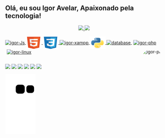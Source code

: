 ## Olá, eu sou Igor Avelar, Apaixonado pela tecnologia!
<div align="center">
  <a href="https://github.com/igoravelar21">
  <img height="150em" src="https://github-readme-stats.vercel.app/api?username=igoravelar21&show_icons=true&theme=dracula&include_all_commits=true&count_private=true"/>
  <img height="150em" src="https://github-readme-stats.vercel.app/api/top-langs/?username=igoravelar21&layout=compact&langs_count=7&theme=dracula"/>
</div>
  
<div style="display: inline_block"><br>
  <img align="center" alt="igor-Js" height="45" width="80" src="https://github.com/igoravelar21/igoravelar21/blob/main/icons/logo-js%20(1).png">
  <img align="center" alt="igor-HTML" height="40" width="50" src="https://raw.githubusercontent.com/devicons/devicon/master/icons/html5/html5-original.svg">
  <img align="center" alt="igor-CSS" height="40" width="50" src="https://raw.githubusercontent.com/devicons/devicon/master/icons/css3/css3-original.svg">
  <img align="center" alt="igor-xampp" height="40" width="40" src="https://raw.githubusercontent.com/igoravelar21/igoravelar21/main/icons/favicon.ico">
  <img align="center" alt="igor-python" height="40" width="50" src="https://raw.githubusercontent.com/devicons/devicon/master/icons/python/python-original.svg" hspace="">
  <img align="center" alt="database" height="40" width="35" src="https://github.com/igoravelar21/igoravelar21/blob/main/icons/database.png" hspace="">
   <img align="center" alt="igor-php" height="40" width="50" src="https://github.com/igoravelar21/igoravelar21/blob/main/icons/Webysther_20160423_-_Elephpant.svg.png" hspace="5">
  <img align="center" alt="igor-linux" height="40" width="40" src="https://raw.githubusercontent.com/igoravelar21/igoravelar21/main/icons/linux_win.png" hspace="5">
  
  

  
  
  
  <img align="right" alt="igor-pic" height="150" style="border-radius:50px;" src="https://github.com/igoravelar21/igoravelar21/blob/main/Avatar-Maker.png?width=676&height=676">
</div>
  
  ##
 
<div> 
  <a href="https://www.youtube.com/channel/" target="_blank"><img src="https://img.shields.io/badge/YouTube-FF0000?style=for-the-badge&logo=youtube&logoColor=white" target="_blank"></a>
  <a href="https://instagram.com/igor_avelar21" target="_blank"><img src="https://img.shields.io/badge/-Instagram-%23E4405F?style=for-the-badge&logo=instagram&logoColor=white" target="_blank"></a>
 	<a href="https://www.twitch.tv/" target="_blank"><img src="https://img.shields.io/badge/Twitch-9146FF?style=for-the-badge&logo=twitch&logoColor=white" target="_blank"></a>
 <a href="https://discord.gg/" target="_blank"><img src="https://img.shields.io/badge/Discord-7289DA?style=for-the-badge&logo=discord&logoColor=white" target="_blank"></a> 
  <a href = "mailto:igorf.avelar21@gmail.com"><img src="https://img.shields.io/badge/-Gmail-%23333?style=for-the-badge&logo=gmail&logoColor=white" target="_blank"></a>
  <a href="https://www.linkedin.com/in/igor-avelar-534956221" target="_blank"><img src="https://img.shields.io/badge/-LinkedIn-%230077B5?style=for-the-badge&logo=linkedin&logoColor=white" target="_blank"></a> 
 
   ![Snake animation](https://github.com/igoravelar21/igoravelar21/blob/output/github-contribution-grid-snake.svg) 
 
